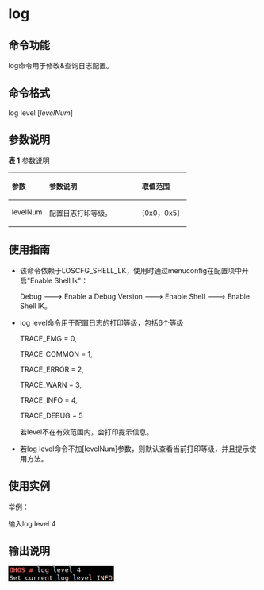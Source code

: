 # log<a name="ZH-CN_TOPIC_0000001052370295"></a>

## 命令功能<a name="section128219131856"></a>

log命令用于修改&查询日志配置。

## 命令格式<a name="section3894181710519"></a>

log level \[_levelNum_\]

## 参数说明<a name="section7693122310515"></a>

**表 1**  参数说明

<a name="table237mcpsimp"></a>
<table><thead align="left"><tr id="row243mcpsimp"><th class="cellrowborder" valign="top" width="21%" id="mcps1.2.4.1.1"><p id="p245mcpsimp"><a name="p245mcpsimp"></a><a name="p245mcpsimp"></a>参数</p>
</th>
<th class="cellrowborder" valign="top" width="52%" id="mcps1.2.4.1.2"><p id="p247mcpsimp"><a name="p247mcpsimp"></a><a name="p247mcpsimp"></a>参数说明</p>
</th>
<th class="cellrowborder" valign="top" width="27%" id="mcps1.2.4.1.3"><p id="p249mcpsimp"><a name="p249mcpsimp"></a><a name="p249mcpsimp"></a>取值范围</p>
</th>
</tr>
</thead>
<tbody><tr id="row250mcpsimp"><td class="cellrowborder" valign="top" width="21%" headers="mcps1.2.4.1.1 "><p id="p252mcpsimp"><a name="p252mcpsimp"></a><a name="p252mcpsimp"></a>levelNum</p>
</td>
<td class="cellrowborder" valign="top" width="52%" headers="mcps1.2.4.1.2 "><p id="p254mcpsimp"><a name="p254mcpsimp"></a><a name="p254mcpsimp"></a>配置日志打印等级。</p>
</td>
<td class="cellrowborder" valign="top" width="27%" headers="mcps1.2.4.1.3 "><p id="p256mcpsimp"><a name="p256mcpsimp"></a><a name="p256mcpsimp"></a>[0x0，0x5]</p>
</td>
</tr>
</tbody>
</table>

## 使用指南<a name="section1982111281512"></a>

-   该命令依赖于LOSCFG\_SHELL\_LK，使用时通过menuconfig在配置项中开启"Enable Shell lk"：

    Debug  ---\> Enable a Debug Version ---\> Enable Shell ---\> Enable Shell lK。

-   log level命令用于配置日志的打印等级，包括6个等级

    TRACE\_EMG = 0,

    TRACE\_COMMON = 1,

    TRACE\_ERROR = 2,

    TRACE\_WARN = 3,

    TRACE\_INFO = 4,

    TRACE\_DEBUG = 5

    若level不在有效范围内，会打印提示信息。

-   若log level命令不加\[levelNum\]参数，则默认查看当前打印等级，并且提示使用方法。

## 使用实例<a name="section176301333259"></a>

举例：

输入log level 4

## 输出说明<a name="section14354765415"></a>

![](figures/zh-cn_image_0000001052530298.png)

